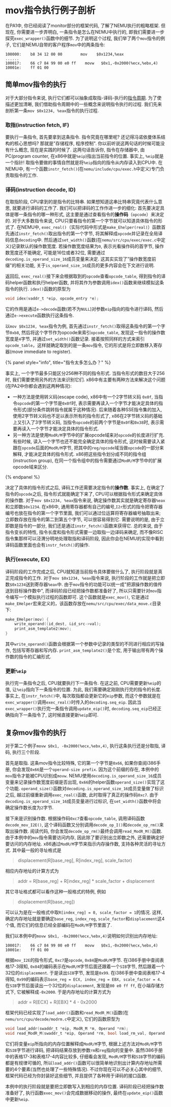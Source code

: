 # mov指令执行例子剖析

在PA1中, 你已经阅读了monitor部分的框架代码, 了解了NEMU执行的粗略框架. 但现在, 你需要进一步弄明白, 一条指令是怎么在NEMU中执行的, 即我们需要进一步探究`exec_wrapper()`函数中的细节. 为了说明这个过程, 我们举了两个`mov`指令的例子, 它们是NEMU自带的客户程序`mov`中的两条指令:



```
100000:    b8 34 12 00 00        mov    $0x1234,%eax
......
100017:    66 c7 84 99 00 e0 ff    movw   $0x1,-0x2000(%ecx,%ebx,4)
10001e:    ff 01 00
```



## 简单mov指令的执行

对于大部分指令来说, 执行它们都可以抽象成取指-译码-执行的[指令周期](http://en.wikipedia.org/wiki/Instruction_cycle). 为了使描述更加清晰, 我们借助指令周期中的一些概念来说明指令执行的过程. 我们先来剖析第一条`mov $0x1234, %eax`指令的执行过程.

### 取指(instruction fetch, IF)

要执行一条指令, 首先要拿到这条指令. 指令究竟在哪里呢? 还记得冯诺依曼体系结构的核心思想吗? 那就是"存储程序, 程序控制". 你以前听说这两句话的时候可能没有什么概念, 现在是实践的时候了. 这两句话告诉你, 指令在存储器中, 由PC(program counter, 在x86中就是`%eip`)指出当前指令的位置. 事实上, `%eip`就是一个指针!  取指令要做的事情自然就是将`%eip`指向的指令从内存读入到CPU中. 在NEMU中, 有一个函数`instr_fetch()`(在`nemu/include/cpu/exec.h`中定义)专门负责取指令的工作.

### 译码(instruction decode, ID)

在取指阶段, CPU拿到的是指令的比特串. 如果想知道这串比特串究竟代表什么意思, 就要进行译码的工作了. 我们可以把译码的工作作进一步的细化: 首先要决定具体是哪一条指令的哪一种形式, 这主要是通过查看指令的**操作码**（`opcode`）来决定的. 对于大多数指令来说, CPU只要看指令的第一个字节就可以知道具体指令的形式了. 在NEMU中, `exec_real()`（实际代码中形式是`make_Ehelper(real)`）函数首先通过`instr_fetch()`取出指令的第一个字节, 将其解释成`opcode`并记录在全局译码信息`decoding`中. 然后通过`set_width()`函数(在`nemu/src/cpu/exec/exec.c`中定义)记录默认的操作数宽度. 若操作数宽度结果为`0`, 表示光看操作码的首字节, 操作数宽度还不能确定, 可能是16位或者32位, 需要通过`decoding.is_operand_size_16`成员变量来决定. 这其实实现了"操作数宽度前缀"的相关功能, 关于`is_operand_size_16`成员的更多内容会在下文进行说明.

返回后, `exec_real()`接下来会根据取到的`opcode`查看`opcode_table`, 得到指令的译码helper函数和执行helper函数, 并将其作为参数调用`idex()`函数来继续模拟这条指令的执行. `idex()`函数的原型为

```c
void idex(vaddr_t *eip, opcode_entry *e);
```

它的作用是通过`e->decode`函数(若不为`NULL`)对参数`eip`指向的指令进行译码, 然后通过`e->execute`函数执行这条指令.

以`mov $0x1234, %eax`指令为例, 首先通过`instr_fetch()`取得这条指令的第一个字节`0xb8`, 然后将这个字节作为opcode来索引`opcode_table`, 发现这一指令的操作数宽度是`4`字节, 并通过`set_width()`函数记录. 接着按照同样的方式来索引`opcode_table`，这样就确定取到的是一条`mov`指令, 它的形式是将立即数移入寄存器(move immediate to register).

{% panel style="info", title="指令太多怎么办？" %}

事实上, 一个字节最多只能区分256种不同的指令形式. 当指令形式的数目大于256时, 我们需要使用另外的方法来识别它们. x86中有主要有两种方法来解决这个问题(在PA2中你都会遇到这两种情况):

- 一种方法是使用转义码(escape code), x86中有一个2字节转义码 `0x0f`, 当指令`opcode`的第一个字节是`0x0f`时, 表示需要再读入一个字节才能决定具体的指令形式(部分条件跳转指令就属于这种情况). 后来随着各种SSE指令集的加入, 使用2字节转义码也不足以表示所有的指令形式了, x86在2字节转义码的基础上又引入了3字节转义码, 当指令`opcode`的前两个字节是`0x0f`和`0x38`时, 表示需要再读入一个字节才能决定具体的指令形式.
- 另一种方法是使用`ModR/M`字节中的扩展opcode域来对`opcode`的长度进行扩充. 有些时候, 读入一个字节也还不能完全确定具体的指令形式, 这时候需要读入紧跟在`opcode`后面的`ModR/M`字节, 把其中的`reg/opcode`域当做`opcode`的一部分来解释, 才能决定具体的指令形式. x86把这些指令划分成不同的指令组(instruction group), 在同一个指令组中的指令需要通过`ModR/M`字节中的扩展opcode域来区分.

{% endpanel %}

决定了具体的指令形式之后, 译码工作还需要决定指令的**操作数**. 事实上, 在确定了指令的`opcode`之后, 指令形式就能确定下来了, CPU可以根据指令形式来确定具体的操作数. 对于`mov $0x1234, %eax`指令来说, 确定操作数其实就是确定寄存器`%eax`和立即数`$0x1234`. 在x86中, 通用寄存器都有自己的编号,`I2r`形式的指令把寄存器编号也放在指令的第一个字节里面, 我们可以通过位运算将寄存器编号抽取出来; 立即数存放在指令的第二到第五个字节, 可以很容易得到它. 需要说明的是, 由于立即数是指令的一部分, 我们还是通过`instr_fetch()`函数来获得它. 总的来说, 由于指令变长的特性, 指令长度和指令形式需要一边取指一边译码来确定, 而不像RISC指令集那样可以泾渭分明地处理取指和译码阶段, 因此你会在NEMU的实现中看到译码函数里面也会有`instr_fetch()`的操作.

### 执行(execute, EX)

译码阶段的工作完成之后, CPU就知道当前指令具体要做什么了, 执行阶段就是真正完成指令的工作. 对于`mov $0x1234, %eax`指令来说, 执行阶段的工作就是把立即数`$0x1234`送到寄存器`%eax`中. 由于`mov`指令的功能可以统一成"把源操作数的值传送到目标操作数中", 而译码阶段已经把操作数都准备好了, 所以只需要针对`mov`指令编写一个模拟执行过程的函数即可. 这个函数就是`exec_mov()`, 它是通过`make_EHelper`宏来定义的，该函数存放在`nemu/src/cpu/exec/data_move.c`目录下:

```c
make_EHelper(mov) {
    write_operand((id_dest, &id_src->val);
    print_asm_template2(mov);
}
```

其中`write_operand()`函数会根据第一个参数中记录的类型的不同进行相应的写操作, 包括写寄存器和写内存. `print_asm_template2()`是个宏, 用于输出带有两个操作数的指令的汇编形式.

### 更新`%eip`

执行完一条指令之后, CPU就要执行下一条指令. 在这之前, CPU需要更新`%eip`的值, 让`%eip`指向下一条指令的位置. 为此, 我们需要确定刚刚执行完的指令的长度. 事实上, 在`instr_fetch()`中, 每次取指都会更新它的`eip`参数, 而这个参数就是在`exec_wrapper()`调用`exec_real()`时传入的`decoding.seq_eip`. 因此当`exec_wrapper()`执行完一条指令调用`update_eip()`时, `decoding.seq_eip`已经正确指向下一条指令了, 这时候直接更新`%eip`即可.



## 复杂mov指令的执行

对于第二个例子`movw $0x1, -0x2000(%ecx,%ebx,4)`, 执行这条执行还是分取指, 译码, 执行三个阶段.

首先是取指. 这条mov指令比较特殊, 它的第一个字节是`0x66`, 如果你查阅i386手册, 你会发现`0x66`是一个`operand-size prefix`. 因为这个前缀的存在, 本例中的`mov`指令才能被CPU识别成`movw`. NEMU使用`decoding.is_operand_size_16`成员变量来记录操作数宽度前缀是否出现, `0x66`的helper函数`operand_size()`实现了这个功能. `operand_size()`函数对`decoding.is_operand_size_16`成员变量做了标识之后, 越过前缀重新调用`exec_real()`函数, 此时取得了真正的操作码`0xc7`. 由于`decoding.is_operand_size_16`成员变量进行过标识, 在`set_width()`函数中将会确定操作数长度为`2`字节.

接下来是识别操作数. 根据操作码`0xc7`查看`opcode_table`, 调用译码函数`decode_mov_I2E()`, 这个译码函数又分别调用`decode_op_I()`和`decode_op_rm()`来取出操作数. 阅读代码, 你会发现`decode_op_rm()`最终会调用`read_ModR_M()`函数. 由于本例中的`mov`指令需要访问内存, 因此除了要识别出立即数之外, 还需要确定好要访问的内存地址. x86通过`ModR/M`字节来指示内存操作数, 支持各种灵活的寻址方式. 其中最一般的寻址格式是

> displacement(R[base_reg], R[index_reg], scale_factor)

相应内存地址的计算方式为

> addr = R[base_reg] + R[index_reg] * scale_factor + displacement

其它寻址格式都可以看作这种一般格式的特例, 例如

> displacement(R[base_reg])

可以认为是在一般格式中取`R[index_reg] = 0, scale_factor = 1`的情况. 这样, 确定内存地址就是要确定`base_reg`, `index_reg`, `scale_factor`和`displacement`这4个值, 而它们的信息已经全部编码在`ModR/M`字节里面了.

我们以本例中的`movw $0x1, -0x2000(%ecx,%ebx,4)`说明如何识别出内存地址:

```
100017:    66 c7 84 99 00 e0 ff    movw   $0x1,-0x2000(%ecx,%ebx,4)
10001e:    ff 01 00
```

根据`mov_I2E`的指令形式, `0xc7`是`opcode`, `0x84`是`ModR/M`字节. 在i386手册中查阅表格17-3得知, `0x84`的编码表示在`ModR/M`字节后面还跟着一个`SIB`字节, 然后跟着一个32位的`displacement`. 于是读出`SIB`字节, 发现是`0x99`. 在i386手册中查阅表格17-4得知, `0x99`的编码表示`base_reg = ECX, index_reg = EBX, scale_factor = 4`. 在`SIB`字节后面读出一个32位的`displacement`, 发现是`00 e0 ff ff`, 在小端存储方式下, 它被解释成`-0x2000`. 于是内存地址的计算方式为

> addr = R[ECX] + R[EBX] * 4 - 0x2000

框架代码已经实现了`load_addr()`函数和`read_ModR_M()`函数(在`nemu/src/cpu/decode/modrm.c`中定义), 它们的函数原型为

```c
void load_addr(swaddr_t *eip, ModR_M *m, Operand *rm);
void read_ModR_M(swaddr_t *eip, Operand *rm, bool load_rm_val, Operand *reg, bool load_reg_val);
```

它们将变量`eip`所指向的内存位置解释成`ModR/M`字节, 根据上述方法对`ModR/M`字节和`SIB`字节进行译码, 把译码结果存放到参数`rm`和`reg`指向的变量中. 虽然i386手册中的表格17-3和表格17-4内容比较多, 仔细看会发现, `ModR/M`字节和`SIB`字节的编码都是有规律可循的, 所以`load_addr()`函数可以很简单地识别出计算内存地址所需要的4个要素(当然也处理了一些特殊情况). 不过你现在可以不必关心其中的细节, 框架代码已经为你封装好这些细节, 并且提供了各种用于译码的接口函数.

本例中的执行阶段就是要把立即数写入到相应的内存位置. 译码阶段已经把操作数准备好了, 执行函数`exec_mov()`会完成数据移动的操作, 最终在`update_eip()`函数中更新`%eip`.